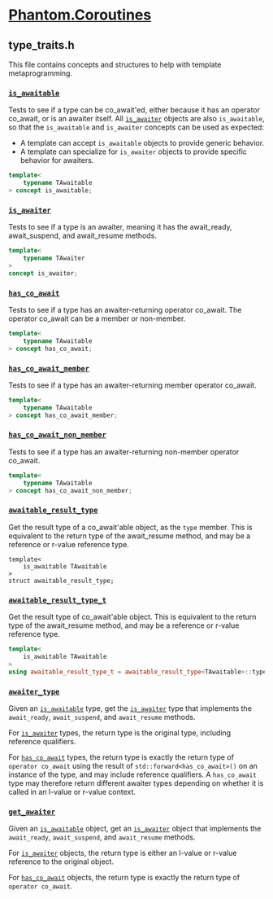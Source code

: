 # [Phantom.Coroutines](../README.md)

## type_traits.h

This file contains concepts and structures to help with template metaprogramming.

### [```is_awaitable```](#is_awaitable)

Tests to see if a type can be co_await'ed, either because it has 
an operator co_await, or is an awaiter itself.
All [```is_awaiter```](type_traits.md#is_awaitable) objects
are also ```is_awaitable```, so that the ```is_awaitable``` and ```is_awaiter```
concepts can be used as expected:

* A template can accept ```is_awaitable``` objects to provide generic behavior.
* A template can specialize for ```is_awaiter``` objects to provide specific behavior
  for awaiters.

```c++
template<
    typename TAwaitable
> concept is_awaitable;
```

### [```is_awaiter```](#is_awaiter)

Tests to see if a type is an awaiter, meaning it has the await_ready,
await_suspend, and await_resume methods.
```c++
template<
    typename TAwaiter
>
concept is_awaiter;
```

### [```has_co_await```](#has_co_await)

Tests to see if a type has an awaiter-returning operator co_await.
The operator co_await can be a member or non-member.
```c++
template<
    typename TAwaitable
> concept has_co_await;
```

### [```has_co_await_member```](#has_co_await_member)

Tests to see if a type has an awaiter-returning member operator co_await.
```c++
template<
    typename TAwaitable
> concept has_co_await_member;
```

### [```has_co_await_non_member```](#has_co_await_non_member)

Tests to see if a type has an awaiter-returning non-member operator co_await.
```c++
template<
    typename TAwaitable
> concept has_co_await_non_member;
```

### [```awaitable_result_type```](#awaitable_result_type)

Get the result type of a co_await'able object, as the ```type``` member.
This is equivalent to the return type of the await_resume method,
and may be a reference or r-value reference type.
```
template<
    is_awaitable TAwaitable
>
struct awaitable_result_type;
```

### [```awaitable_result_type_t```](#awaitable_result_type_t)

Get the result type of co_await'able object.
This is equivalent to the return type of the await_resume method,
and may be a reference or r-value reference type.
```c++
template<
    is_awaitable TAwaitable
>
using awaitable_result_type_t = awaitable_result_type<TAwaitable>::type;
```

### [```awaiter_type```](#awaiter_type)

Given an [```is_awaitable```](type_traits.md#is_awaitable) type,
get the [```is_awaiter```](type_traits.md#is_awaiter) type that implements
the ```await_ready```, ```await_suspend```, and ```await_resume``` methods.

For [```is_awaiter```](type_traits.md#is_awaiter) types, the return
type is the original type, including reference qualifiers.

For [```has_co_await```](type_traits.md#has_co_await) types,
the return type is exactly the return type of ```operator co_await```
using the result of ```std::forward<has_co_await>()``` on an instance of the type,
and may include reference qualifiers. A ```has_co_await``` type may therefore
return different awaiter types depending on whether it is called in
an l-value or r-value context.

### [```get_awaiter```](#get_awaiter)

Given an [```is_awaitable```](type_traits.md#is_awaitable) object,
get an [```is_awaiter```](type_traits.md#is_awaiter) object that implements
the ```await_ready```, ```await_suspend```, and ```await_resume``` methods.

For [```is_awaiter```](type_traits.md#is_awaiter) objects, the return
type is either an l-value or r-value reference to the original object.

For [```has_co_await```](type_traits.md#has_co_await) objects,
the return type is exactly the return type of ```operator co_await```.
